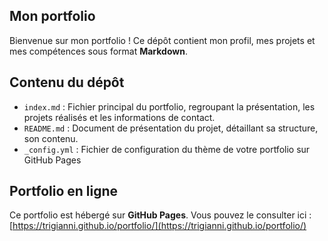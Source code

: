 ## Mon portfolio

Bienvenue sur mon portfolio ! Ce dépôt contient mon profil, mes projets et mes compétences sous format **Markdown**.

## Contenu du dépôt
- `index.md` : Fichier principal du portfolio, regroupant la présentation, les projets réalisés et les informations de contact.
- `README.md` : Document de présentation du projet, détaillant sa structure, son contenu.
- `_config.yml` : Fichier de configuration du thème de votre portfolio sur GitHub Pages

## Portfolio en ligne
Ce portfolio est hébergé sur **GitHub Pages**. Vous pouvez le consulter ici :  
[https://trigianni.github.io/portfolio/](https://trigianni.github.io/portfolio/)  